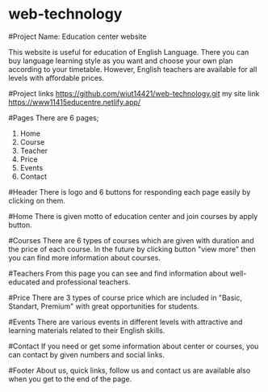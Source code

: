 # web-technology
#Project Name: Education center website

This website is useful for education of English Language. There you can buy language learning style as you want and choose your own plan according to your timetable. However, English teachers are available for all levels with affordable prices.

#Project links
https://github.com/wiut14421/web-technology.git
 my site link https://www11415educentre.netlify.app/

#Pages
There are 6 pages;
1. Home
2. Course
3. Teacher
4. Price
5. Events
6. Contact 

#Header
There is logo and 6 buttons for responding each page easily by clicking on them.

#Home
There is given motto of education center and join courses by apply button.

#Courses
There are 6 types of courses which are given with duration and the price of each course. In the future by clicking button "view more" then you can find more information about courses.

#Teachers
From this page you can see and find information about well-educated and professional teachers.

#Price
There are 3 types of course price which are included in "Basic, Standart, Premium" with great opportunities for students.

#Events
There are various events in different levels with attractive and learning materials related to their English skills.

#Contact
If you need or get some information about center or courses, you can contact by given numbers and social links.

#Footer
About us, quick links, follow us and contact us are available also when you get to the end of the page.
